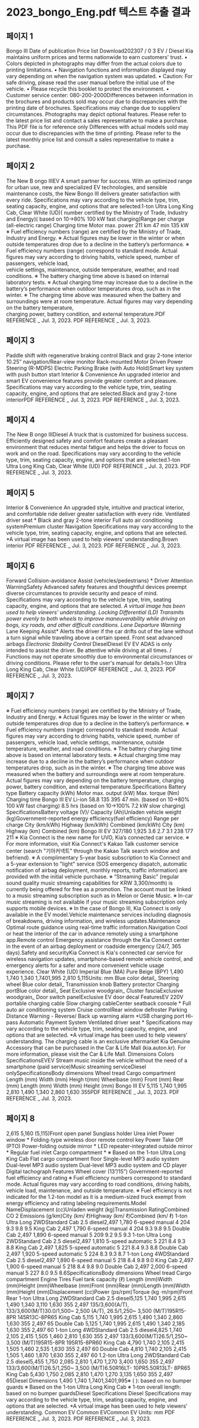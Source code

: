 # 2023_bongo_Eng.pdf 텍스트 추출 결과

## 페이지 1

Bongo III
Date of publication Price list Download202307 /  0 3
EV / Diesel Kia maintains uniform prices and terms nationwide to earn customers' trust.
• Colors depicted in photographs may differ from the actual colors due to printing limitations.
• Navigation functions and information displayed may vary depending on when the navigation system was updated.
• Caution: For safe driving, please read the user manual before the initial use of the vehicle.
• Please recycle this booklet to protect the environment.
• Customer service center: 080-200-2000Differences between information in the brochures and products sold may occur due to discrepancies with the printing date of brochures. 
Specifications may change due to suppliers’ circumstances. Photographs may depict optional features. 
Please refer to the latest price list and contact a sales representative to make a purchase.
This PDF file is for reference only
Differences with actual models sold may occur due to 
discrepancies with the time of printing. 
Please refer to the latest monthly price list 
and consult a sales representative to make a purchase.

## 페이지 2

The New B ongo  IIIEV
A smart partner for success.
With an optimized range for urban use, new and specialized EV 
technologies, and sensible maintenance costs, the New Bongo III 
delivers greater satisfaction with every ride.
Specifications may vary according to the vehicle type, trim, seating capacity, engine, and options that are selected.1-ton Ultra Long King Cab, Clear White (UD)( number certified by the Ministry 
 of Trade, Industry and Energy)( based on 10→80% 100 kW 
 fast charging)Range per charge 
(all-electric range) Charging time Motor max. power
211 km 47 min 135  kW
※ Fuel efficiency numbers (range) are certified by the Ministry of Trade, Industry and Energy.
※ Actual figures may be lower in the winter or when outside temperatures drop due to a decline in the battery’s performance.
※ Fuel efficiency numbers (range) correspond to standard mode. Actual figures may vary according to driving habits, vehicle speed, number of passengers, vehicle load,  
 vehicle settings, maintenance, outside temperature, weather, and road conditions.
※ The battery charging time above is based on internal laboratory tests. 
※ Actual charging time may increase due to a decline in the battery’s performance when outdoor temperatures drop, such as in the winter.
※ The charging time above was measured when the battery and surroundings were at room temperature. Actual figures may vary depending on the battery temperature,  
 charging power, battery condition, and external temperature.PDF  REFERENCE  _ Jul. 3, 2023. PDF  REFERENCE  _ Jul. 3, 2023.

## 페이지 3

Paddle shift with regenerative braking control Black and gray 2-tone interior
10.25” navigation/Rear-view monitor Rack-mounted Motor Driven Power Steering (R-MDPS) Electric Parking Brake (with Auto Hold)Smart key system with push button start
Interior  & Convenience
An upgraded interior and smart EV convenience features provide greater comfort and pleasure.
Specifications may vary according to the vehicle type, trim, seating capacity, engine, and options that are selected.Black and gray 2-tone interiorPDF  REFERENCE  _ Jul. 3, 2023. PDF  REFERENCE  _ Jul. 3, 2023.

## 페이지 4

The New B ongo  IIIDiesel
A truck that is customized for business success.
Efficiently designed safety and comfort features create a pleasant 
environment that reduces mental fatigue and helps the driver to 
focus on work and on the road.
Specifications may vary according to the vehicle type, trim, seating capacity, engine, and options that are selected.1-ton Ultra Long King Cab, Clear White (UD)
PDF  REFERENCE  _ Jul. 3, 2023. PDF  REFERENCE  _ Jul. 3, 2023.

## 페이지 5

Interior  & Convenience
An upgraded style, intuitive and practical interior, and comfortable ride deliver greater satisfaction with every ride.
Ventilated driver seat * Black and gray 2-tone interior
 Full auto air conditioning systemPremium cluster Navigation
Specifications may vary according to the vehicle type, trim, seating capacity, engine, and options that are selected.  *A virtual image has been used to help viewers' understanding.Brown interior
PDF  REFERENCE  _ Jul. 3, 2023. PDF  REFERENCE  _ Jul. 3, 2023.

## 페이지 6

Forward Collision-avoidance Assist (vehicles/pedestrians) * Driver Attention WarningSafety
Advanced safety features and thoughtful devices preempt diverse circumstances 
to provide security and peace of mind.
Specifications may vary according to the vehicle type, trim, seating capacity, engine, and options that are selected.  *A virtual image has been used to help viewers' understanding.
Locking Differential (LD)
Transmits power evenly to both wheels to improve 
maneuverability while driving on bogs, icy roads, 
and other difficult conditions.
Lane Departure Warning*
Lane Keeping Assist*
Alerts the driver if the car drifts out of the lane 
without a turn signal while traveling above a 
certain speed.
Front seat advanced airbags *Electronic Stability Control*
DieselDiesel
EV
EV
ADAS is only intended to assist the driver. Be attentive while driving at all times. / Functions may not operate smoothly due to environmental circumstances or driving conditions. Please refer to the user's manual for details.1-ton Ultra Long King Cab, Clear White (UD)PDF  REFERENCE  _ Jul. 3, 2023. PDF  REFERENCE  _ Jul. 3, 2023.

## 페이지 7

※ Fuel efficiency numbers (range) are certified by the Ministry of Trade, Industry and Energy. ※ Actual figures may be lower in the winter or when outside temperatures drop due to a decline in the battery’s performance.
※ Fuel efficiency numbers (range) correspond to standard mode. Actual figures may vary according to driving habits, vehicle speed, number of passengers, vehicle load, vehicle settings, maintenance, outside temperature, weather, and road conditions.
※ The battery charging time above is based on internal laboratory tests. ※ Actual charging time may increase due to a decline in the battery’s performance when outdoor temperatures drop, such as in the winter.
※ The charging time above was measured when the battery and surroundings were at room temperature. Actual figures may vary depending on the battery temperature, charging power, battery condition, and external temperature.Specifications Battery type Battery capacity (kWh) Motor max. output (kW) Max. torque (Nm) Charging time
Bongo III EV Li-ion 58.8 135 395 47 min. (based on 10→80% 100 kW fast charging) 8.5 hrs (based on 10→100% 7.2 kW slow charging)
SpecificationsBattery voltage (V)/
Capacity (Ah)Unladen vehicle weight (kg)Government-reported energy efficiency(fuel efficiency) Range per charge
City (km/kWh) Highway (km/kWh) Combined (km/kWh) City (km) Highway (km) Combined (km)
Bongo III EV 327/180 1,925 3.6 2.7 3.1 238 177 211
※ Kia Connect is the new name for UVO, Kia’s connected car service.  ※ For more information, visit Kia Connect's Kakao Talk customer service center (search "기아커넥트" through the Kakao Talk search window and befriend).
※ A complimentary 5-year basic subscription to Kia Connect and a 5-year extension to "light" service (SOS emergency dispatch, automatic notification of airbag deployment, monthly reports, traffic information) are provided with the initial vehicle purchase.
※ “Streaming Basic” (regular sound quality music streaming capabilities for KRW 3,300/month) is currently being offered for free as a promotion. The account must be linked to a music streaming subscription such as in Melon or Genie Music.
※ In-car music streaming is not available if your music streaming subscription only supports mobile devices.  ※ In the case of Bongo III, Kia Connect is only available in the EV model.Vehicle maintenance services including 
diagnosis of breakdowns, driving 
information, and wireless updates.Maintenance
Optimal route guidance 
using real-time traffic 
information.Navigation
Cool or heat the interior of the 
car in advance remotely using a 
smartphone app.Remote control
Emergency assistance through the Kia Connect 
center in the event of an airbag deployment or 
roadside emergency (24/7, 365 days).Safety and securityKia Connect is Kia's connected car service for wireless navigation updates, smartphone-based remote vehicle 
control, and emergency alerts for a safer and more convenient vehicle usage experience.
Clear White (UD) Imperial Blue (MA) Pure Beige (BPY)
1,490
1,740
1,340
1,7401,995
2,810
5,115Units: mm 
Blue color detail_ Steering wheel Blue color detail_ 
Transmission knob
Battery protector
Charging portBlue color detail_ Seat
Exclusive woodgrain_ 
Cluster fasciaExclusive woodgrain_ 
Door switch panelExclusive EV door decal
FeaturesEV
220V portable charging cable
Slow charging cableCenter seatback console * Full auto air conditioning system
Cruise controlRear window defroster
Parking Distance Warning - Reverse/
Back up warning alarm *USB charging port
Hi-pass Automatic Payment System
Ventilated driver seat *
Specifications may vary according to the vehicle type, trim, seating capacity, engine, and options that are selected.  *A virtual image has been used to help viewers' understanding. The charging cable is an exclusive aftermarket Kia Genuine Accessory that can be purchased in the Car & Life Mall (kia.auton.kr). For more information, please visit the Car & Life Mall.
Dimensions Colors SpecificationsEVEV
Stream music inside the vehicle 
without the need of a smartphone 
(paid service)Music streaming
serviceDiesel onlySpecificationsBody dimensions Wheel tread Cargo compartment
Length (mm) Width (mm) Heigh t(mm) Wheelbase (mm) Front (mm) Rear (mm) Length (mm) Width (mm) Height (mm)
Bongo III EV 5,115 1,740 1,995 2,810 1,490 1,340 2,860 1,630 355PDF  REFERENCE  _ Jul. 3, 2023. PDF  REFERENCE  _ Jul. 3, 2023.

## 페이지 8

2,615
5,160 (5,115)Front open panel
Sunglass holder
Urea inlet
 Power window *
Folding-type wireless door remote 
control key
Power Take Off (PTO)
 Power-folding outside mirror *
LED repeater-integrated 
outside mirror *
Regular fuel inlet
Cargo compartment *  ※ Based on the 1-ton Ultra Long King Cab
Flat cargo compartment floor
Single-level MP3 audio system
Dual-level MP3 audio system
Dual-level MP3 audio system and 
CD player
Digital tachograph
Features
Wheel cover (13”/15”)
Government-reported fuel efficiency and rating
※ Fuel efficiency numbers correspond to standard mode. Actual figures may vary according to road conditions, driving habits, vehicle load, maintenance, and outside temperature.
※ Fuel efficiency is not indicated for the 1.2-ton model as it is a medium-sized truck exempt from energy efficiency and rating labeling requirements.Model NameDisplacement
(cc)Unladen 
weight
(kg)Transmission RatingCombined CO 2 
Emissions
(g/km)City
(km/ ℓ)Highway
(km/ ℓ)Combined
(km/ ℓ)
1-ton 
Ultra Long 2WDStandard Cab
2.5 diesel2,497 1,780 6-speed manual 4 204 9.3 9.8 9.5
King Cab 2,497 1,790 6-speed manual 4 204 9.3 9.8 9.5
Double Cab 2,497 1,890 6-speed manual 5 209 9.2 9.5 9.3
1-ton 
Ultra Long 2WDStandard Cab
2.5 diesel2,497 1,810 5-speed automatic 5 221 8.4 9.3 8.8
King Cab 2,497 1,825 5-speed automatic 5 221 8.4 9.3 8.8
Double Cab 2,497 1,920 5-speed automatic 5 224 8.3 9.3 8.7
1-ton 
Long 4WDStandard Cab
2.5 diesel2,497 1,890 6-speed manual 5 218 8.4 9.8 9.0
King Cab 2,497 1,900 6-speed manual 5 218 8.4 9.8 9.0
Double Cab 2,497 2,000 6-speed manual 5 227 8.0 9.5 8.6SpecificationsBody dimensions Wheel tread Cargo compartment Engine Tires
Fuel tank 
capacity
(ℓ)
 Length
(mm)Width
(mm)Height
(mm)Wheelbase
(mm)Front
(mm)Rear
(mm)Length
(mm)Width
(mm)Height
(mm)Displacement 
(cc)Power
(ps/rpm)Torque
(kg ·m/rpm)Front Rear
1-ton 
Ultra Long 2WDStandard Cab
2.5 diesel5,125 1,740 1,995 2,615 1,490 1,340 3,110 1,630 355 2,497
135/3,600(A/T), 
133/3,600(M/T)30.0/1,500~ 
2,500 (A/T), 
26.5/1,250~ 
3,500 (M/T)195R15-8PR 145R13C-8PR65
King Cab 5,115 1,740 1,995 2,615 1,490 1,340 2,860 1,630 355 2,497 65
Double Cab 5,125 1,740 1,995 2,615 1,490 1,340 2,185 1,630 355 2,497 60
1-ton 
Long 4WDStandard Cab
2.5 diesel4,825 1,740 2,105 2,415 1,505 1,460 2,810 1,630 355 2,497
133/3,600(M/T)26.5/1,250~ 
3,500 (M/T)195R15-8PR 195R15-8PR60
King Cab 4,790 1,740 2,105 2,415 1,505 1,460 2,535 1,630 355 2,497 60
Double Cab 4,810 1,740 2,105 2,415 1,505 1,460 1,870 1,630 355 2,497 60
1.2-ton 
Ultra Long 2WDStandard Cab
2.5 diesel5,455 1,750 2,085 2,810 1,470 1,270 3,400 1,650 355 2,497
133/3,600(M/T)26.5/1,250~ 
3,500 (M/T)6.50R16LT-
10PR5.50R13LT-
8PR65
King Cab 5,430 1,750 2,085 2,810 1,470 1,270 3,135 1,650 355 2,497 65Diesel
Dimensions
1,490
1,740 1,7401,3401,995※ ( ): based on no bumper guards ※ Based on the 1-ton Ultra Long King Cab ※ 1-ton overall length: based on no bumper guardsDiesel Specifications Diesel
Specifications may vary according to the vehicle type, trim, seating capacity, engine, and options that are selected.  *A virtual image has been used to help viewers' understanding.
Common EV
Common EVCommon EV
Units: mm PDF  REFERENCE  _ Jul. 3, 2023. PDF  REFERENCE  _ Jul. 3, 2023.

